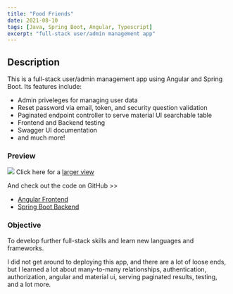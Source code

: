 ```yaml
---
title: "Food Friends"
date: 2021-08-10
tags: [Java, Spring Boot, Angular, Typescript]
excerpt: "full-stack user/admin management app"
---
```


## Description

This is a full-stack user/admin management app using Angular and Spring Boot. Its features include:

- Admin priveleges for managing user data
- Reset password via email, token, and security question validation
- Paginated endpoint controller to serve material UI searchable table
- Frontend and Backend testing
- Swagger UI documentation
- and much more!

### Preview

[<img src="https://github.com/vincanger/TopSecretSchnupperDevChallenge/blob/BTB-28/foodfriends-demo.gif?raw=true">](https://github.com/vincanger/TopSecretSchnupperDevChallenge/blob/BTB-28/README.md)
Click here for a [larger view](https://github.com/vincanger/TopSecretSchnupperDevChallenge/blob/BTB-28/README.md)

And check out the code on GitHub >> 
 - [Angular Frontend](https://github.com/vincanger/TopSecretSchnupperDevChallengeFrontend/tree/BTB-30/food-friends)
 - [Spring Boot Backend](https://github.com/vincanger/TopSecretSchnupperDevChallenge/tree/BTB-28/src/main/java/com/amiconsult/topsecretschnupperdevchallenge)

### Objective

To develop further full-stack skills and learn new languages and frameworks.

I did not get around to deploying this app, and there are a lot of loose ends, but I learned a lot about many-to-many relationships, authentication, authorization, angular and material ui, serving paginated results, testing, and a lot more.
